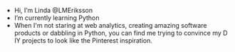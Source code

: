 - Hi, I’m Linda @LMEriksson
- I’m currently learning Python
- When I'm not staring at web analytics, creating amazing software products or dabbling in Python, you can find me trying to convince my DIY projects to look like the Pinterest inspiration. 

<!---
LMEriksson/LMEriksson is a ✨ special ✨ repository because its `README.md` (this file) appears on your GitHub profile.
You can click the Preview link to take a look at your changes.
--->
